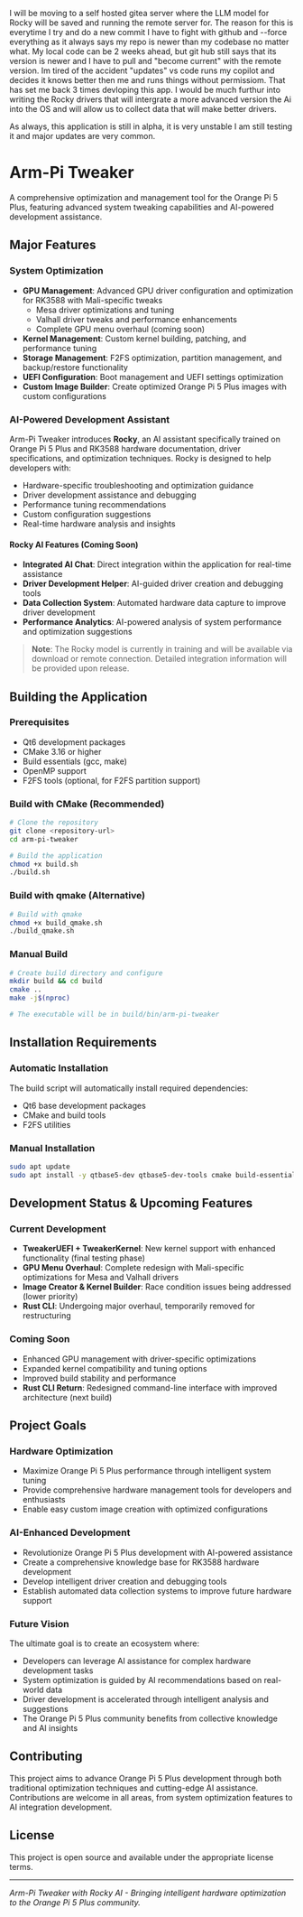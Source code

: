 I will be moving to a self hosted gitea server where the LLM model for Rocky will be saved and running the remote server for. The reason for this is everytime I try and do a new commit I have to fight with github and --force everything as it always says my repo is newer than my codebase no matter what. My local code can be 2 weeks ahead, but git hub still says that its version is newer and I have to pull and "become current" with the remote version. Im tired of the accident "updates" vs code runs my copilot and decides it knows better then me and runs things without permissiom. That has set me back 3 times devloping this app. I would be much furthur into writing the Rocky drivers that will intergrate a more advanced version the Ai into the OS and will allow us to collect data that will make better drivers.  

As always, this application is still in alpha, it is very unstable I am still testing it and major updates are very common.

# Arm-Pi Tweaker

A comprehensive optimization and management tool for the Orange Pi 5 Plus, featuring advanced system tweaking capabilities and AI-powered development assistance.

## Major Features

### System Optimization
- **GPU Management**: Advanced GPU driver configuration and optimization for RK3588 with Mali-specific tweaks
  - Mesa driver optimizations and tuning
  - Valhall driver tweaks and performance enhancements
  - Complete GPU menu overhaul (coming soon)
- **Kernel Management**: Custom kernel building, patching, and performance tuning
- **Storage Management**: F2FS optimization, partition management, and backup/restore functionality
- **UEFI Configuration**: Boot management and UEFI settings optimization
- **Custom Image Builder**: Create optimized Orange Pi 5 Plus images with custom configurations

### AI-Powered Development Assistant
Arm-Pi Tweaker introduces **Rocky**, an AI assistant specifically trained on Orange Pi 5 Plus and RK3588 hardware documentation, driver specifications, and optimization techniques. Rocky is designed to help developers with:

- Hardware-specific troubleshooting and optimization guidance
- Driver development assistance and debugging
- Performance tuning recommendations
- Custom configuration suggestions
- Real-time hardware analysis and insights

#### Rocky AI Features (Coming Soon)
- **Integrated AI Chat**: Direct integration within the application for real-time assistance
- **Driver Development Helper**: AI-guided driver creation and debugging tools
- **Data Collection System**: Automated hardware data capture to improve driver development
- **Performance Analytics**: AI-powered analysis of system performance and optimization suggestions

> **Note**: The Rocky model is currently in training and will be available via download or remote connection. Detailed integration information will be provided upon release.

## Building the Application

### Prerequisites
- Qt6 development packages
- CMake 3.16 or higher
- Build essentials (gcc, make)
- OpenMP support
- F2FS tools (optional, for F2FS partition support)

### Build with CMake (Recommended)
```bash
# Clone the repository
git clone <repository-url>
cd arm-pi-tweaker

# Build the application
chmod +x build.sh
./build.sh
```

### Build with qmake (Alternative)
```bash
# Build with qmake
chmod +x build_qmake.sh
./build_qmake.sh
```

### Manual Build
```bash
# Create build directory and configure
mkdir build && cd build
cmake ..
make -j$(nproc)

# The executable will be in build/bin/arm-pi-tweaker
```

## Installation Requirements

### Automatic Installation
The build script will automatically install required dependencies:
- Qt6 base development packages
- CMake and build tools
- F2FS utilities

### Manual Installation
```bash
sudo apt update
sudo apt install -y qtbase5-dev qtbase5-dev-tools cmake build-essential f2fs-tools
```

## Development Status & Upcoming Features

### Current Development
- **TweakerUEFI + TweakerKernel**: New kernel support with enhanced functionality (final testing phase)
- **GPU Menu Overhaul**: Complete redesign with Mali-specific optimizations for Mesa and Valhall drivers
- **Image Creator & Kernel Builder**: Race condition issues being addressed (lower priority)
- **Rust CLI**: Undergoing major overhaul, temporarily removed for restructuring

### Coming Soon
- Enhanced GPU management with driver-specific optimizations
- Expanded kernel compatibility and tuning options
- Improved build stability and performance
- **Rust CLI Return**: Redesigned command-line interface with improved architecture (next build)

## Project Goals

### Hardware Optimization
- Maximize Orange Pi 5 Plus performance through intelligent system tuning
- Provide comprehensive hardware management tools for developers and enthusiasts
- Enable easy custom image creation with optimized configurations

### AI-Enhanced Development
- Revolutionize Orange Pi 5 Plus development with AI-powered assistance
- Create a comprehensive knowledge base for RK3588 hardware development
- Develop intelligent driver creation and debugging tools
- Establish automated data collection systems to improve future hardware support

### Future Vision
The ultimate goal is to create an ecosystem where:
- Developers can leverage AI assistance for complex hardware development tasks
- System optimization is guided by AI recommendations based on real-world data
- Driver development is accelerated through intelligent analysis and suggestions
- The Orange Pi 5 Plus community benefits from collective knowledge and AI insights

## Contributing

This project aims to advance Orange Pi 5 Plus development through both traditional optimization techniques and cutting-edge AI assistance. Contributions are welcome in all areas, from system optimization features to AI integration development.

## License

This project is open source and available under the appropriate license terms.

---

*Arm-Pi Tweaker with Rocky AI - Bringing intelligent hardware optimization to the Orange Pi 5 Plus community.*
